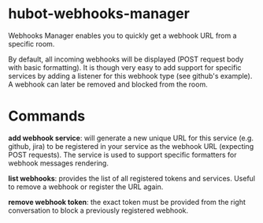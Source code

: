 # hubot-webhooks-manager

Webhooks Manager enables you to quickly get a webhook URL from a specific room.

By default, all incoming webhooks will be displayed (POST request body with basic formatting). It is though very easy to add support for specific services by adding a listener for this webhook type (see github's example). 
A webhook can later be removed and blocked from the room. 

# Commands

**add webhook service**: will generate a new unique URL for this service (e.g. github, jira) to be registered in your service as the webhook URL (expecting POST requests). The service is used to support specific formatters for webhook messages rendering. 

**list webhooks**: provides the list of all registered tokens and services. Useful to remove a webhook or register the URL again.

**remove webhook token**: the exact token must be provided from the right conversation to block a previously registered webhook.
